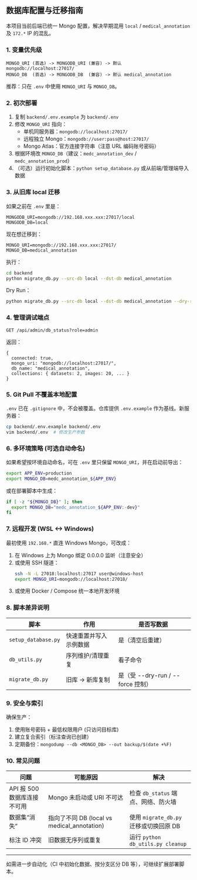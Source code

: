## 数据库配置与迁移指南

本项目当前后端已统一 Mongo 配置，解决早期混用 `local` / `medical_annotation` 及 `172.*` IP 的混乱。

### 1. 变量优先级

```
MONGO_URI (首选) -> MONGODB_URI (兼容) -> 默认 mongodb://localhost:27017/
MONGO_DB  (首选) -> MONGODB_DB  (兼容) -> 默认 medical_annotation
```

推荐：只在 `.env` 中使用 `MONGO_URI` 与 `MONGO_DB`。

### 2. 初次部署

1. 复制 `backend/.env.example` 为 `backend/.env`
2. 修改 `MONGO_URI` 指向：
   - 单机同服务器：`mongodb://localhost:27017/`
   - 远程独立 Mongo：`mongodb://user:pass@host:27017/`
   - Mongo Atlas：官方连接字符串（注意 URL 编码账号密码）
3. 根据环境改 `MONGO_DB`（建议：`medc_annotation_dev` / `medc_annotation_prod`）
4. （可选）运行初始化脚本：`python setup_database.py` 或从前端/管理端导入数据

### 3. 从旧库 local 迁移

如果之前在 `.env` 里是：

```
MONGODB_URI=mongodb://192.168.xxx.xxx:27017/local
MONGODB_DB=local
```

现在想迁移到：

```
MONGO_URI=mongodb://192.168.xxx.xxx:27017/
MONGO_DB=medical_annotation
```

执行：

```bash
cd backend
python migrate_db.py --src-db local --dst-db medical_annotation
```

Dry Run：

```bash
python migrate_db.py --src-db local --dst-db medical_annotation --dry-run
```

### 4. 管理调试端点

`GET /api/admin/db_status?role=admin`

返回：
```
{
  connected: true,
  mongo_uri: "mongodb://localhost:27017/",
  db_name: "medical_annotation",
  collections: { datasets: 2, images: 20, ... }
}
```

### 5. Git Pull 不覆盖本地配置

`.env` 已在 `.gitignore` 中，不会被覆盖。仓库提供 `.env.example` 作为基线。新服务器：

```bash
cp backend/.env.example backend/.env
vim backend/.env  # 修改生产参数
```

### 6. 多环境策略 (可选自动命名)

如果希望按环境自动命名，可在 `.env` 里只保留 `MONGO_URI`，并在启动前导出：

```bash
export APP_ENV=production
export MONGO_DB=medc_annotation_${APP_ENV}
```

或在部署脚本中生成：

```bash
if [ -z "${MONGO_DB}" ]; then
  export MONGO_DB="medc_annotation_${APP_ENV:-dev}"
fi
```

### 7. 远程开发 (WSL <-> Windows)

最初使用 `192.168.*` 直连 Windows Mongo，可改成：

1. 在 Windows 上为 Mongo 绑定 0.0.0.0 监听（注意安全）
2. 或使用 SSH 隧道：
   ```bash
   ssh -N -L 27018:localhost:27017 user@windows-host
   export MONGO_URI=mongodb://localhost:27018/
   ```
3. 或使用 Docker / Compose 统一本地开发环境

### 8. 脚本差异说明

| 脚本 | 作用 | 是否写数据 |
|------|------|------------|
| `setup_database.py` | 快速重置并写入示例数据 | 是（清空后重建） |
| `db_utils.py` | 序列维护/清理重复 | 看子命令 |
| `migrate_db.py` | 旧库 -> 新库复制 | 是（受 --dry-run / --force 控制） |

### 9. 安全与索引

确保生产：
1. 使用账号密码 + 最低权限用户 (只访问目标库)
2. 建立复合索引（标注查询已创建）
3. 定期备份：`mongodump --db <MONGO_DB> --out backup/$(date +%F)`

### 10. 常见问题

| 问题 | 可能原因 | 解决 |
|------|----------|------|
| API 报 500 数据库连接不可用 | Mongo 未启动或 URI 不可达 | 检查 `db_status` 端点、网络、防火墙 |
| 数据集“消失” | 指向了不同 DB (local vs medical_annotation) | 使用 `migrate_db.py` 迁移或切换回原 DB |
| 标注 ID 冲突 | 旧数据无序列或重复 | 运行 `python db_utils.py cleanup` |

---
如需进一步自动化（CI 中初始化数据、按分支区分 DB 等），可继续扩展部署脚本。

